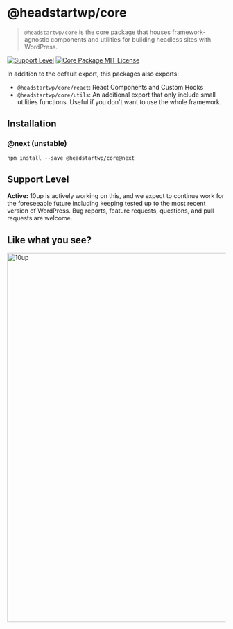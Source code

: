 # @headstartwp/core

> `@headstartwp/core` is the core package that houses framework-agnostic components and utilities for building headless sites with WordPress.

[![Support Level](https://img.shields.io/badge/support-active-green.svg)](#support-level) [![Core Package MIT License](https://img.shields.io/badge/core%20package-MIT-green)](https://github.com/10up/headless/blob/develop/packages/core/LICENSE.md)

In addition to the default export, this packages also exports:
- `@headstartwp/core/react`: React Components and Custom Hooks
- `@headstartwp/core/utils`: An additional export that only include small utilities functions. Useful if you don't want to use the whole framework.

## Installation

### @next (unstable)

```
npm install --save @headstartwp/core@next
```

## Support Level

**Active:** 10up is actively working on this, and we expect to continue work for the foreseeable future including keeping tested up to the most recent version of WordPress.  Bug reports, feature requests, questions, and pull requests are welcome.

## Like what you see?

<a href="http://10up.com/contact/"><img src="https://10up.com/uploads/2016/10/10up-Github-Banner.png" width="850" alt="10up"></a>

